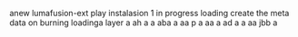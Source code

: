 anew lumafusion-ext
play
instalasion 1
in progress
loading
create the meta
data on burning
loadinga
layer
a
ah
a
a
aba
a
aa
p
a
aa
a
ad
a
a
aa
jbb
a
